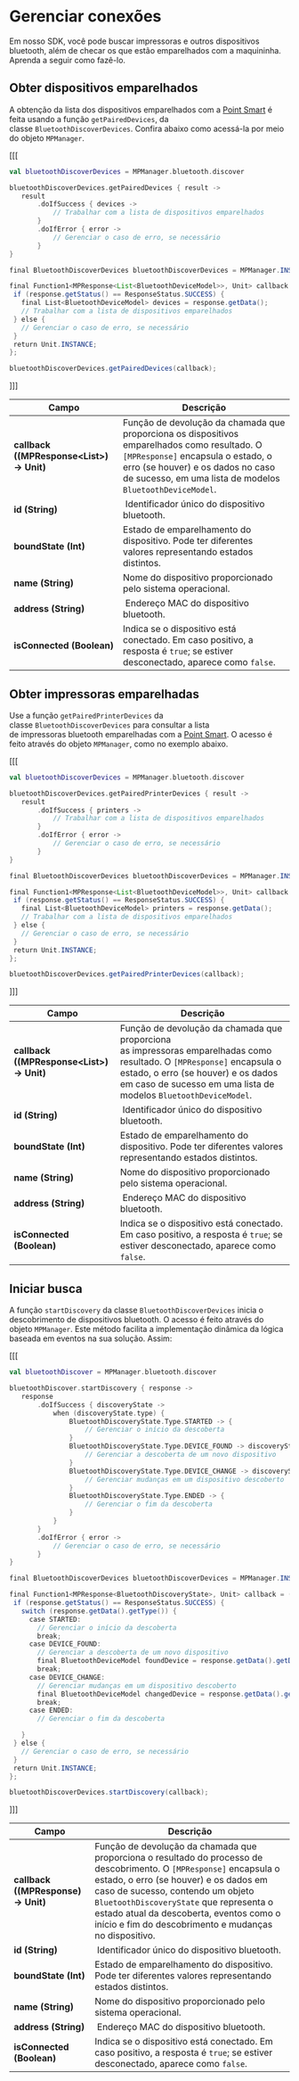 # Gerenciar conexões

Em nosso SDK, você pode buscar impressoras e outros dispositivos bluetooth, além de checar os que estão emparelhados com a maquininha. Aprenda a seguir como fazê-lo.

## Obter dispositivos emparelhados

A obtenção da lista dos dispositivos emparelhados com a [Point Smart](/developers/pt/docs/mp-point/landing) é feita usando a função `getPairedDevices`, da classe `BluetoothDiscoverDevices`. Confira abaixo como acessá-la por meio do objeto `MPManager`.

[[[
```kotlin
val bluetoothDiscoverDevices = MPManager.bluetooth.discover

bluetoothDiscoverDevices.getPairedDevices { result ->
   result
       .doIfSuccess { devices ->
           // Trabalhar com a lista de dispositivos emparelhados
       }
       .doIfError { error ->
           // Gerenciar o caso de erro, se necessário
       }
}
```
```java
final BluetoothDiscoverDevices bluetoothDiscoverDevices = MPManager.INSTANCE.getBluetooth().getDiscover();

final Function1<MPResponse<List<BluetoothDeviceModel>>, Unit> callback = (final MPResponse<List<BluetoothDeviceModel>> response) -> {
 if (response.getStatus() == ResponseStatus.SUCCESS) {
   final List<BluetoothDeviceModel> devices = response.getData();
   // Trabalhar com a lista de dispositivos emparelhados
 } else {
   // Gerenciar o caso de erro, se necessário
 }
 return Unit.INSTANCE;
};

bluetoothDiscoverDevices.getPairedDevices(callback);
```
]]]

|Campo|Descrição|
|---|---|
|**callback ((MPResponse<List<BluetoothDeviceModel>>) -> Unit)**| Função de devolução da chamada que proporciona os dispositivos emparelhados como resultado. O `[MPResponse]` encapsula o estado, o erro (se houver) e os dados no caso de sucesso, em uma lista de modelos `BluetoothDeviceModel`.|
|**id (String)**|  Identificador único do dispositivo bluetooth.|
|**boundState (Int)**| Estado de emparelhamento do dispositivo. Pode ter diferentes valores representando estados distintos.|
|**name (String)**| Nome do dispositivo proporcionado pelo sistema operacional.|
|**address (String)**| Endereço MAC do dispositivo bluetooth.|
|**isConnected (Boolean)**| Indica se o dispositivo está conectado. Em caso positivo, a resposta é `true`; se estiver desconectado, aparece como `false`.|

## Obter impressoras emparelhadas

Use a função `getPairedPrinterDevices` da classe `BluetoothDiscoverDevices` para consultar a lista de impressoras bluetooth emparelhadas com a [Point Smart](/developers/pt/docs/mp-point/landing). O acesso é feito através do objeto `MPManager`, como no exemplo abaixo.

[[[
```kotlin
val bluetoothDiscoverDevices = MPManager.bluetooth.discover

bluetoothDiscoverDevices.getPairedPrinterDevices { result ->
   result
       .doIfSuccess { printers ->
           // Trabalhar com a lista de dispositivos emparelhados
       }
       .doIfError { error ->
           // Gerenciar o caso de erro, se necessário
       }
}
```
```java
final BluetoothDiscoverDevices bluetoothDiscoverDevices = MPManager.INSTANCE.getBluetooth().getDiscover();

final Function1<MPResponse<List<BluetoothDeviceModel>>, Unit> callback = (final MPResponse<List<BluetoothDeviceModel>> response) -> {
 if (response.getStatus() == ResponseStatus.SUCCESS) {
   final List<BluetoothDeviceModel> printers = response.getData();
   // Trabalhar com a lista de dispositivos emparelhados
 } else {
   // Gerenciar o caso de erro, se necessário
 }
 return Unit.INSTANCE;
};

bluetoothDiscoverDevices.getPairedPrinterDevices(callback);
```
]]]

|Campo|Descrição|
|---|---|
|**callback ((MPResponse<List<BluetoothDeviceModel>>) -> Unit)**| Função de devolução da chamada que proporciona as impressoras emparelhadas como resultado. O `[MPResponse]` encapsula o estado, o erro (se houver) e os dados em caso de sucesso em uma lista de modelos `BluetoothDeviceModel`.|
|**id (String)**|  Identificador único do dispositivo bluetooth.|
|**boundState (Int)**| Estado de emparelhamento do dispositivo. Pode ter diferentes valores representando estados distintos.|
|**name (String)**| Nome do dispositivo proporcionado pelo sistema operacional.|
|**address (String)**| Endereço MAC do dispositivo bluetooth.|
|**isConnected (Boolean)**| Indica se o dispositivo está conectado. Em caso positivo, a resposta é `true`; se estiver desconectado, aparece como `false`.|

## Iniciar busca

A função `startDiscovery` da classe `BluetoothDiscoverDevices` inicia o descobrimento de dispositivos bluetooth. O acesso é feito através do objeto `MPManager`. Este método facilita a implementação dinâmica da lógica baseada em eventos na sua solução. Assim:

[[[
```kotlin
val bluetoothDiscover = MPManager.bluetooth.discover

bluetoothDiscover.startDiscovery { response ->
   response
       .doIfSuccess { discoveryState ->
           when (discoveryState.type) {
               BluetoothDiscoveryState.Type.STARTED -> {
                   // Gerenciar o início da descoberta
               }
               BluetoothDiscoveryState.Type.DEVICE_FOUND -> discoveryState.device?.let { device ->
                   // Gerenciar a descoberta de um novo dispositivo
               }
               BluetoothDiscoveryState.Type.DEVICE_CHANGE -> discoveryState.device?.let { device ->
                   // Gerenciar mudanças em um dispositivo descoberto
               }
               BluetoothDiscoveryState.Type.ENDED -> {
                   // Gerenciar o fim da descoberta
               }
           }
       }
       .doIfError { error ->
           // Gerenciar o caso de erro, se necessário
       }
}
```
```java
final BluetoothDiscoverDevices bluetoothDiscoverDevices = MPManager.INSTANCE.getBluetooth().getDiscover();

final Function1<MPResponse<BluetoothDiscoveryState>, Unit> callback = (final MPResponse<BluetoothDiscoveryState> response) -> {
 if (response.getStatus() == ResponseStatus.SUCCESS) {
   switch (response.getData().getType()) {
     case STARTED:
       // Gerenciar o início da descoberta
       break;
     case DEVICE_FOUND:
       // Gerenciar a descoberta de um novo dispositivo
       final BluetoothDeviceModel foundDevice = response.getData().getDevice();
       break;
     case DEVICE_CHANGE:
       // Gerenciar mudanças em um dispositivo descoberto
       final BluetoothDeviceModel changedDevice = response.getData().getDevice();
       break;
     case ENDED:
       // Gerenciar o fim da descoberta

   }
 } else {
   // Gerenciar o caso de erro, se necessário
 }
 return Unit.INSTANCE;
};

bluetoothDiscoverDevices.startDiscovery(callback);
```
]]]

|Campo|Descrição|
|---|---|
|**callback ((MPResponse<BluetoothDiscoveryState>) -> Unit)**| Função de devolução da chamada que proporciona o resultado do processo de descobrimento. O `[MPResponse]` encapsula o estado, o erro (se houver) e os dados em caso de sucesso, contendo um objeto `BluetoothDiscoveryState` que representa o estado atual da descoberta, eventos como o início e fim do descobrimento e mudanças no dispositivo.|
|**id (String)**|  Identificador único do dispositivo bluetooth.|
|**boundState (Int)**| Estado de emparelhamento do dispositivo. Pode ter diferentes valores representando estados distintos.|
|**name (String)**| Nome do dispositivo proporcionado pelo sistema operacional.|
|**address (String)**| Endereço MAC do dispositivo bluetooth.|
|**isConnected (Boolean)**| Indica se o dispositivo está conectado. Em caso positivo, a resposta é `true`; se estiver desconectado, aparece como `false`.|